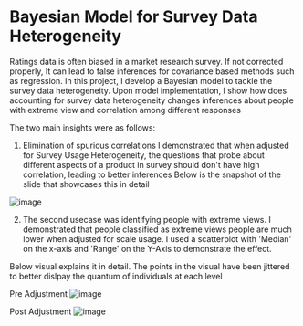 # Bayesian Model for Survey Data Heterogeneity
 Ratings data is often biased in a market research survey. If not corrected properly, It can lead to false inferences for covariance based methods such as regression. In this project, I develop a Bayesian model to tackle the survey data heterogeneity. Upon model implementation, I show how does accounting for survey data heterogeneity changes inferences about people with extreme view and correlation among different responses

The two main insights were as follows:
1. Elimination of spurious correlations
I demonstrated that when adjusted for Survey Usage Heterogeneity, the questions that probe about different aspects of a product in survey should don't have high correlation, leading to better inferences
Below is the snapshot of the slide that showcases this in detail

![image](https://user-images.githubusercontent.com/87246714/142694668-65b8e347-2e31-4351-9e66-2294800fe1ec.png)


2. The second usecase was identifying people with extreme views. I demonstrated that people classified as extreme views people are much lower when adjusted for scale usage.
I used a scatterplot with 'Median' on the x-axis and 'Range' on the Y-Axis to demonstrate the effect. 

Below visual explains it in detail. The points in the visual have been jittered to better dislpay the quantum of individuals at each level

Pre Adjustment
![image](https://user-images.githubusercontent.com/87246714/142695104-4429324a-1158-4de9-9e5c-64252b084047.png)

Post Adjustment
![image](https://user-images.githubusercontent.com/87246714/142695150-aae60ef6-1c93-4a98-9d6e-0cfc911af182.png)
